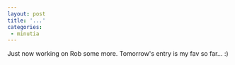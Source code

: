 ```yaml
---
layout: post
title: '...'
categories:
 - minutia
---
```


Just now working on Rob some more. Tomorrow's entry is my fav so far... :)

